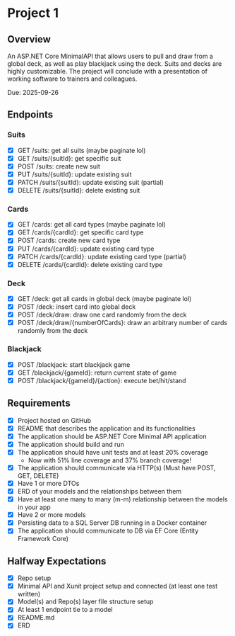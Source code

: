 # Project 1

## Overview

An ASP.NET Core MinimalAPI that allows users to pull and draw from a global deck, as well as play blackjack using the deck. Suits and decks are highly customizable.
The project will conclude with a presentation of working software to trainers and colleagues.

Due: 2025-09-26

## Endpoints

### Suits

- [X] GET /suits: get all suits (maybe paginate lol)
- [X] GET /suits/{suitId}: get specific suit
- [X] POST /suits: create new suit
- [X] PUT /suits/{suitId}: update existing suit
- [X] PATCH /suits/{suitId}: update existing suit (partial)
- [X] DELETE /suits/{suitId}: delete existing suit

### Cards

- [X] GET /cards: get all card types (maybe paginate lol)
- [X] GET /cards/{cardId}: get specific card type
- [X] POST /cards: create new card type
- [X] PUT /cards/{cardId}: update existing card type
- [X] PATCH /cards/{cardId}: update existing card type (partial)
- [X] DELETE /cards/{cardId}: delete existing card type

### Deck

- [X] GET /deck: get all cards in global deck (maybe paginate lol)
- [X] POST /deck: insert card into global deck
- [X] POST /deck/draw: draw one card randomly from the deck
- [X] POST /deck/draw/{numberOfCards}: draw an arbitrary number of cards randomly from the deck

### Blackjack

- [X] POST /blackjack: start blackjack game
- [X] GET /blackjack/{gameId}: return current state of game
- [X] POST /blackjack/{gameId}/{action}: execute bet/hit/stand 

## Requirements

- [X] Project hosted on GitHub
- [X] README that describes the application and its functionalities
- [X] The application should be ASP.NET Core Minimal API application
- [X] The application should build and run
- [X] The application should have unit tests and at least 20% coverage
    - Now with 51% line coverage and 37% branch coverage!
- [X] The application should communicate via HTTP(s) (Must have POST, GET, DELETE)
- [X] Have 1 or more DTOs
- [X] ERD of your models and the relationships between them
- [X] Have at least one many to many (m-m) relationship between the models in your app
- [X] Have 2 or more models
- [X] Persisting data to a SQL Server DB running in a Docker container
- [X] The application should communicate to DB via EF Core (Entity Framework Core)

## Halfway Expectations

- [X] Repo setup
- [X] Minimal API and Xunit project setup and connected (at least one test written)
- [X] Model(s) and Repo(s) layer file structure setup
- [X] At least 1 endpoint tie to a model
- [X] README.md
- [X] ERD
